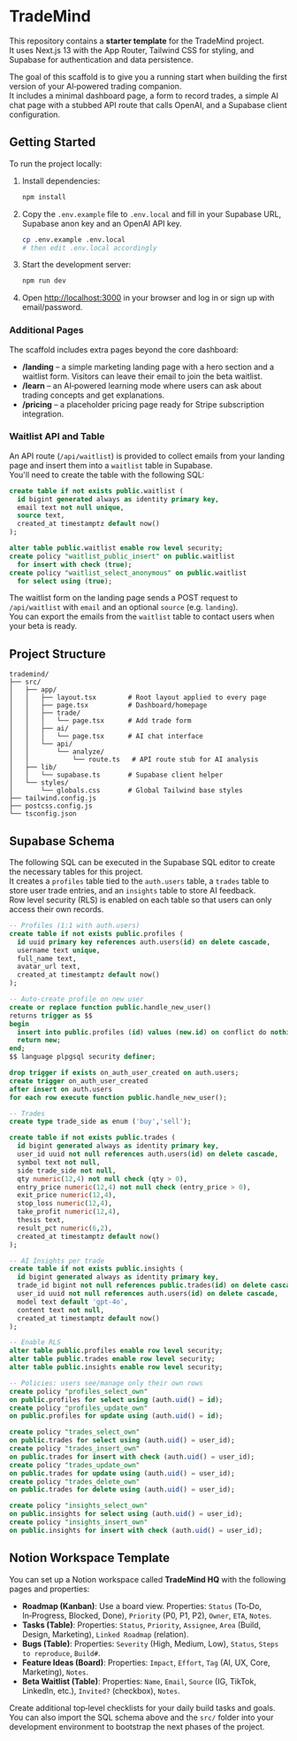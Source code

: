 # TradeMind

This repository contains a **starter template** for the TradeMind project.  
It uses Next.js 13 with the App Router, Tailwind CSS for styling, and Supabase for authentication and data persistence.  

The goal of this scaffold is to give you a running start when building the first version of your AI‑powered trading companion.  
It includes a minimal dashboard page, a form to record trades, a simple AI chat page with a stubbed API route that calls OpenAI, and a Supabase client configuration.  

## Getting Started

To run the project locally:

1. Install dependencies:
   ```bash
   npm install
   ```
2. Copy the `.env.example` file to `.env.local` and fill in your Supabase URL, Supabase anon key and an OpenAI API key.
   ```bash
   cp .env.example .env.local
   # then edit .env.local accordingly
   ```
3. Start the development server:
   ```bash
   npm run dev
   ```
4. Open [http://localhost:3000](http://localhost:3000) in your browser and log in or sign up with email/password.  

### Additional Pages

The scaffold includes extra pages beyond the core dashboard:

- **/landing** – a simple marketing landing page with a hero section and a waitlist form. Visitors can leave their email to join the beta waitlist.  
- **/learn** – an AI‑powered learning mode where users can ask about trading concepts and get explanations.  
- **/pricing** – a placeholder pricing page ready for Stripe subscription integration.  

### Waitlist API and Table

An API route (`/api/waitlist`) is provided to collect emails from your landing page and insert them into a `waitlist` table in Supabase.  
You'll need to create the table with the following SQL:

```sql
create table if not exists public.waitlist (
  id bigint generated always as identity primary key,
  email text not null unique,
  source text,
  created_at timestamptz default now()
);

alter table public.waitlist enable row level security;
create policy "waitlist_public_insert" on public.waitlist
  for insert with check (true);
create policy "waitlist_select_anonymous" on public.waitlist
  for select using (true);
```

The waitlist form on the landing page sends a POST request to `/api/waitlist` with `email` and an optional `source` (e.g. `landing`).  
You can export the emails from the `waitlist` table to contact users when your beta is ready.

## Project Structure

```
trademind/
├── src/
│   ├── app/
│   │   ├── layout.tsx        # Root layout applied to every page
│   │   ├── page.tsx          # Dashboard/homepage
│   │   ├── trade/
│   │   │   └── page.tsx      # Add trade form
│   │   ├── ai/
│   │   │   └── page.tsx      # AI chat interface
│   │   └── api/
│   │       └── analyze/
│   │           └── route.ts   # API route stub for AI analysis
│   ├── lib/
│   │   └── supabase.ts       # Supabase client helper
│   └── styles/
│       └── globals.css       # Global Tailwind base styles
├── tailwind.config.js
├── postcss.config.js
└── tsconfig.json
```

## Supabase Schema

The following SQL can be executed in the Supabase SQL editor to create the necessary tables for this project.  
It creates a `profiles` table tied to the `auth.users` table, a `trades` table to store user trade entries, and an `insights` table to store AI feedback.  
Row level security (RLS) is enabled on each table so that users can only access their own records.

```sql
-- Profiles (1:1 with auth.users)
create table if not exists public.profiles (
  id uuid primary key references auth.users(id) on delete cascade,
  username text unique,
  full_name text,
  avatar_url text,
  created_at timestamptz default now()
);

-- Auto-create profile on new user
create or replace function public.handle_new_user()
returns trigger as $$
begin
  insert into public.profiles (id) values (new.id) on conflict do nothing;
  return new;
end;
$$ language plpgsql security definer;

drop trigger if exists on_auth_user_created on auth.users;
create trigger on_auth_user_created
after insert on auth.users
for each row execute function public.handle_new_user();

-- Trades
create type trade_side as enum ('buy','sell');

create table if not exists public.trades (
  id bigint generated always as identity primary key,
  user_id uuid not null references auth.users(id) on delete cascade,
  symbol text not null,
  side trade_side not null,
  qty numeric(12,4) not null check (qty > 0),
  entry_price numeric(12,4) not null check (entry_price > 0),
  exit_price numeric(12,4),
  stop_loss numeric(12,4),
  take_profit numeric(12,4),
  thesis text,
  result_pct numeric(6,2),
  created_at timestamptz default now()
);

-- AI Insights per trade
create table if not exists public.insights (
  id bigint generated always as identity primary key,
  trade_id bigint not null references public.trades(id) on delete cascade,
  user_id uuid not null references auth.users(id) on delete cascade,
  model text default 'gpt-4o',
  content text not null,
  created_at timestamptz default now()
);

-- Enable RLS
alter table public.profiles enable row level security;
alter table public.trades enable row level security;
alter table public.insights enable row level security;

-- Policies: users see/manage only their own rows
create policy "profiles_select_own"
on public.profiles for select using (auth.uid() = id);
create policy "profiles_update_own"
on public.profiles for update using (auth.uid() = id);

create policy "trades_select_own"
on public.trades for select using (auth.uid() = user_id);
create policy "trades_insert_own"
on public.trades for insert with check (auth.uid() = user_id);
create policy "trades_update_own"
on public.trades for update using (auth.uid() = user_id);
create policy "trades_delete_own"
on public.trades for delete using (auth.uid() = user_id);

create policy "insights_select_own"
on public.insights for select using (auth.uid() = user_id);
create policy "insights_insert_own"
on public.insights for insert with check (auth.uid() = user_id);
```

## Notion Workspace Template

You can set up a Notion workspace called **TradeMind HQ** with the following pages and properties:

- **Roadmap (Kanban)**: Use a board view. Properties: `Status` (To‑Do, In‑Progress, Blocked, Done), `Priority` (P0, P1, P2), `Owner`, `ETA`, `Notes`.
- **Tasks (Table)**: Properties: `Status`, `Priority`, `Assignee`, `Area` (Build, Design, Marketing), `Linked Roadmap` (relation).
- **Bugs (Table)**: Properties: `Severity` (High, Medium, Low), `Status`, `Steps to reproduce`, `Build#`.
- **Feature Ideas (Board)**: Properties: `Impact`, `Effort`, `Tag` (AI, UX, Core, Marketing), `Notes`.
- **Beta Waitlist (Table)**: Properties: `Name`, `Email`, `Source` (IG, TikTok, LinkedIn, etc.), `Invited?` (checkbox), `Notes`.

Create additional top‑level checklists for your daily build tasks and goals.  
You can also import the SQL schema above and the `src/` folder into your development environment to bootstrap the next phases of the project.
